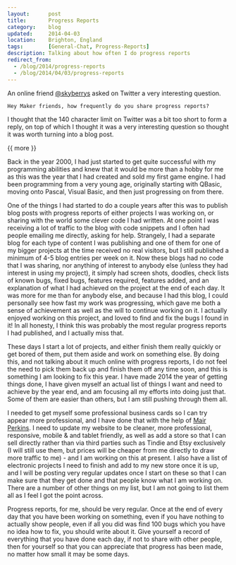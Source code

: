 ```yaml
---
layout:      post
title:       Progress Reports
category:    blog
updated:     2014-04-03
location:    Brighton, England
tags:        [General-Chat, Progress-Reports]
description: Talking about how often I do progress reports
redirect_from:
  - /blog/2014/progress-reports
  - /blog/2014/04/03/progress-reports
---
```


An online friend [@skyberrys](https://twitter.com/skyberrys) asked on Twitter a very interesting question.

`Hey Maker friends, how frequently do you share progress reports?`

I thought that the 140 character limit on Twitter was a bit too short to form a reply, on top of which I thought it was a very interesting question so thought it was worth turning into a blog post.

{{ more }}

Back in the year 2000, I had just started to get quite successful with my programming abilities and knew that it would be more than a hobby for me as this was the year that I had created and sold my first game engine. I had been programming from a very young age, originally starting with QBasic, moving onto Pascal, Visual Basic, and then just progressing on from there.

One of the things I had started to do a couple years after this was to publish blog posts with progress reports of either projects I was working on, or sharing with the world some clever code I had written. At one point I was receiving a lot of traffic to the blog with code snippets and I often had people emailing me directly, asking for help.
Strangely, I had a separate blog for each type of content I was publishing and one of them for one of my bigger projects at the time received no real visitors, but I still published a minimum of 4-5 blog entries per week on it. Now these blogs had no code that I was sharing, nor anything of interest to anybody else (unless they had interest in using my project), it simply had screen shots, doodles, check lists of known bugs, fixed bugs, features required, features added, and an explanation of what I had achieved on the project at the end of each day. It was more for me than for anybody else, and because I had this blog, I could personally see how fast my work was progressing, which gave me both a sense of achievement as well as the will to continue working on it. I actually enjoyed working on this project, and loved to find and fix the bugs I found in it! In all honesty, I think this was probably the most regular progress reports I had published, and I actually miss that.

These days I start a lot of projects, and either finish them really quickly or get bored of them, put them aside and work on something else. By doing this, and not talking about it much online with progress reports, I do not feel the need to pick them back up and finish them off any time soon, and this is something I am looking to fix this year. I have made 2014 the year of getting things done, I have given myself an actual list of things I want and need to achieve by the year end, and am focusing all my efforts into doing just that. Some of them are easier than others, but I am still pushing through them all.

I needed to get myself some professional business cards so I can try appear more professional, and I have done that with the help of [Mair Perkins](http://www.mairperkins.co.uk/). I need to update my website to be cleaner, more professional, responsive, mobile & and tablet friendly, as well as add a store so that I can sell directly rather than via third parties such as Tindie and Etsy exclusively (I will still use them, but prices will be cheaper from me directly to draw more traffic to me) - and I am working on this at present. I also have a list of electronic projects I need to finish and add to my new store once it is up, and I will be posting very regular updates once I start on these so that I can make sure that they get done and that people know what I am working on. There are a number of other things on my list, but I am not going to list them all as I feel I got the point across.

Progress reports, for me, should be very regular. Once at the end of every day that you have been working on something, even if you have nothing to actually show people, even if all you did was find 100 bugs which you have no idea how to fix, you should write about it. Give yourself a record of everything that you have done each day, if not to share with other people, then for yourself so that you can appreciate that progress has been made, no matter how small it may be some days.
